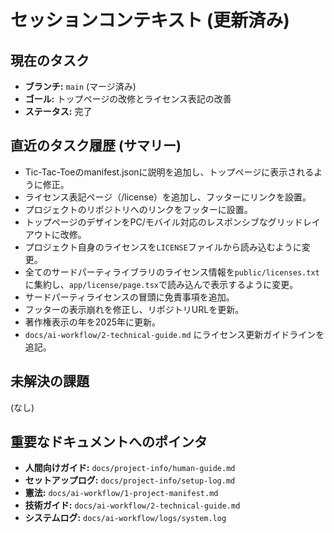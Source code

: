 # セッションコンテキスト (更新済み)

## 現在のタスク
- **ブランチ:** `main` (マージ済み)
- **ゴール:** トップページの改修とライセンス表記の改善
- **ステータス:** 完了

## 直近のタスク履歴 (サマリー)
- Tic-Tac-Toeのmanifest.jsonに説明を追加し、トップページに表示されるように修正。
- ライセンス表記ページ（/license）を追加し、フッターにリンクを設置。
- プロジェクトのリポジトリへのリンクをフッターに設置。
- トップページのデザインをPC/モバイル対応のレスポンシブなグリッドレイアウトに改修。
- プロジェクト自身のライセンスを`LICENSE`ファイルから読み込むように変更。
- 全てのサードパーティライブラリのライセンス情報を`public/licenses.txt`に集約し、`app/license/page.tsx`で読み込んで表示するように変更。
- サードパーティライセンスの冒頭に免責事項を追加。
- フッターの表示崩れを修正し、リポジトリURLを更新。
- 著作権表示の年を2025年に更新。
- `docs/ai-workflow/2-technical-guide.md` にライセンス更新ガイドラインを追記。

## 未解決の課題
(なし)

## 重要なドキュメントへのポインタ
- **人間向けガイド:** `docs/project-info/human-guide.md`
- **セットアップログ:** `docs/project-info/setup-log.md`
- **憲法:** `docs/ai-workflow/1-project-manifest.md`
- **技術ガイド:** `docs/ai-workflow/2-technical-guide.md`
- **システムログ:** `docs/ai-workflow/logs/system.log`
